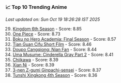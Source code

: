 ### 📈 Top 10 Trending Anime

*Last updated on: Sun Oct 19 18:26:28 IST 2025*

29. [Kingdom 6th Season](https://myanimelist.net/anime/61517) - Score: 8.85
54. [One Piece](https://myanimelist.net/anime/21) - Score: 8.73
114. [Boku no Hero Academia: Final Season](https://myanimelist.net/anime/60098) - Score: 8.57
174. [Tian Guan Cifu Short Film](https://myanimelist.net/anime/60988) - Score: 8.46
187. [Doupo Cangqiong: Nian Fan](https://myanimelist.net/anime/51039) - Score: 8.44
207. [Uma Musume: Cinderella Gray Part 2](https://myanimelist.net/anime/61930) - Score: 8.41
218. [Chiikawa](https://myanimelist.net/anime/50250) - Score: 8.39
221. [Xian Ni](https://myanimelist.net/anime/55809) - Score: 8.39
233. [3-nen Z-gumi Ginpachi-sensei](https://myanimelist.net/anime/54757) - Score: 8.37
252. [Tunshi Xingkong 4th Season](https://myanimelist.net/anime/56524) - Score: 8.36
